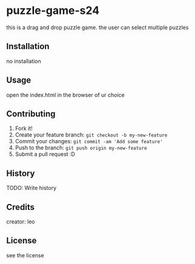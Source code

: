 # puzzle-game-s24
this is a drag and drop puzzle game. the user can select multiple puzzles
## Installation
no installation
## Usage
open the index.html in the browser of ur choice
## Contributing
1. Fork it!
2. Create your feature branch: `git checkout -b my-new-feature`
3. Commit your changes: `git commit -am 'Add some feature'`
4. Push to the branch: `git push origin my-new-feature`
5. Submit a pull request :D
## History
TODO: Write history
## Credits
creator: leo
## License
see the license
